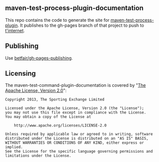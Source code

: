 maven-test-process-plugin-documentation
---------------------------------------

This repo contains the code to generate the site for [maven-test-process-plugin](http://github.com/betfair/maven-test-process-plugin). It publishes to the gh-pages branch of that project to push to [t'internet](http://betfair.github.io/maven-test-process-plugin/).

Publishing
----------

Use [betfair/gh-pages-publishing](http://github.com/betfair/gh-pages-publishing).


Licensing
---------

The maven-test-command-plugin-documentation is covered by "[The Apache License, Version 2.0](http://www.apache.org/licenses/LICENSE-2.0.html)":

    Copyright 2013, The Sporting Exchange Limited
    
    Licensed under the Apache License, Version 2.0 (the "License");
    you may not use this file except in compliance with the License.
    You may obtain a copy of the License at
    
        http://www.apache.org/licenses/LICENSE-2.0
    
    Unless required by applicable law or agreed to in writing, software
    distributed under the License is distributed on an "AS IS" BASIS,
    WITHOUT WARRANTIES OR CONDITIONS OF ANY KIND, either express or implied.
    See the License for the specific language governing permissions and
    limitations under the License.
